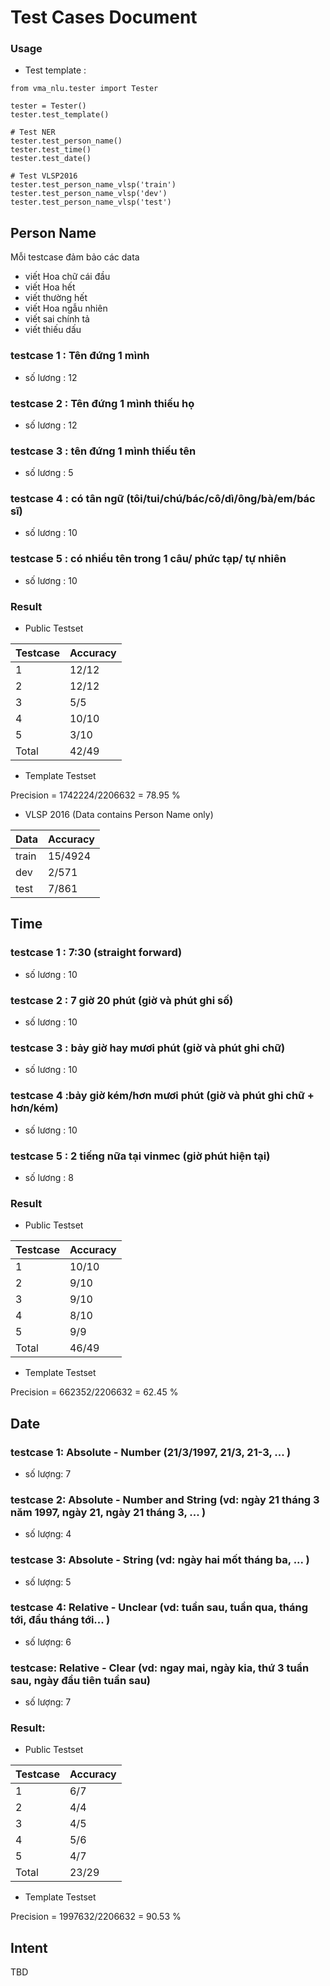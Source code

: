 # Test Cases Document

### Usage
- Test template : 
```
from vma_nlu.tester import Tester

tester = Tester()
tester.test_template()

# Test NER
tester.test_person_name()
tester.test_time()
tester.test_date()

# Test VLSP2016
tester.test_person_name_vlsp('train')
tester.test_person_name_vlsp('dev')
tester.test_person_name_vlsp('test')
```
## Person Name
Mỗi testcase đảm bảo các data
- viết Hoa chữ cái đầu
- viết Hoa hết
- viết thường hết
- viết Hoa ngẫu nhiên
- viết sai chính tả
- viết thiếu dấu

### testcase 1 : Tên đứng 1 mình 
-   số lương : 12 
### testcase 2 : Tên đứng 1 mình thiếu họ
-   số lương : 12 
### testcase 3 : tên đứng 1 mình thiếu tên
-   số lương : 5 
### testcase 4 : có tân ngữ (tôi/tui/chú/bác/cô/dì/ông/bà/em/bác sĩ)
-   số lương : 10 
### testcase 5 : có nhiều tên trong 1 câu/ phức tạp/ tự nhiên
-   số lương : 10 

### Result
- Public Testset   

| Testcase | Accuracy |
| --- | --- |
| 1 | 12/12 |
| 2 | 12/12 |
| 3 | 5/5 |
| 4 | 10/10 |
| 5 | 3/10 |
| Total | 42/49 |

- Template Testset

Precision = 1742224/2206632 = 78.95 %

- VLSP 2016 (Data contains Person Name only)

| Data | Accuracy |
| --- | --- |
| train | 15/4924 |
| dev | 2/571 |
| test | 7/861 |

## Time
### testcase 1 : 7:30 (straight forward)  
-   số lương : 10
### testcase 2 : 7 giờ 20 phút  (giờ và phút ghi số)
-   số lương : 10 
### testcase 3 : bảy giờ hay mươi phút (giờ và phút ghi chữ)
-   số lương : 10
### testcase 4 :bảy giờ kém/hơn mươi phút (giờ và phút ghi chữ + hơn/kém)
-   số lương : 10 
### testcase 5 : 2 tiếng nữa tại vinmec (giờ phút hiện tại)
-   số lương : 8

### Result
- Public Testset 

| Testcase | Accuracy |
| --- | --- |
| 1 | 10/10 |
| 2 | 9/10 |
| 3 | 9/10 |
| 4 | 8/10 |
| 5 | 9/9 |
| Total | 46/49 |

- Template Testset

Precision =  662352/2206632 = 62.45 %

## Date
### testcase 1: Absolute - Number (21/3/1997, 21/3, 21-3, ... )
 - số lượng: 7

### testcase 2: Absolute - Number and String (vd: ngày 21 tháng 3 năm 1997, ngày 21, ngày 21 tháng 3, ... )

- số lượng: 4

### testcase 3: Absolute - String (vd: ngày hai mốt tháng ba, ... )

- số lượng: 5

### testcase 4: Relative - Unclear (vd: tuần sau, tuần qua, tháng tới, đầu tháng tới... )

- số lượng: 6

### testcase: Relative - Clear (vd: ngay mai, ngày kia, thứ 3 tuần sau, ngày đầu tiên tuần sau)

- số lượng: 7

### Result:

- Public Testset

| Testcase | Accuracy |
| --- | --- |
| 1 | 6/7 |
| 2 | 4/4 |
| 3 | 4/5 |
| 4 | 5/6 |
| 5 | 4/7 |
| Total | 23/29 |

- Template Testset

Precision = 1997632/2206632 = 90.53 %

## Intent
TBD

